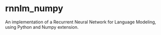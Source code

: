 # rnnlm_numpy
An implementation of a Recurrent Neural Network for Language Modeling, using Python and Numpy extension.
